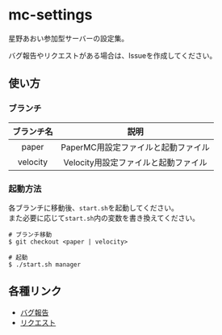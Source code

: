 # mc-settings

星野あおい参加型サーバーの設定集。  

バグ報告やリクエストがある場合は、Issueを作成してください。  

## 使い方

### ブランチ

| ブランチ名 | 説明 | 
| :-------:| :--:|
| paper | PaperMC用設定ファイルと起動ファイル |
| velocity | Velocity用設定ファイルと起動ファイル |

### 起動方法

各ブランチに移動後、`start.sh`を起動してください。  
また必要に応じて`start.sh`内の変数を書き換えてください。

```shell
# ブランチ移動
$ git checkout <paper | velocity>

# 起動
$ ./start.sh manager
```

## 各種リンク

- [バグ報告](https://github.com/aoissx/mc-settings/issues/new?assignees=aoissx&labels=bug&projects=&template=%E3%83%90%E3%82%B0%E5%A0%B1%E5%91%8A.md&title=%5BBUG%5D)
- [リクエスト](https://github.com/aoissx/mc-settings/issues/new?assignees=aoissx&labels=enhancement&projects=&template=%E3%83%AA%E3%82%AF%E3%82%A8%E3%82%B9%E3%83%88.md&title=%5B%E3%83%AA%E3%82%AF%E3%82%A8%E3%82%B9%E3%83%88%5D)
